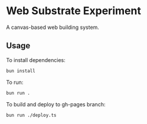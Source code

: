 # Web Substrate Experiment

A canvas-based web building system.

## Usage

To install dependencies:

```bash
bun install
```

To run:

```bash
bun run .
```

To build and deploy to gh-pages branch:

```bash
bun run ./deploy.ts